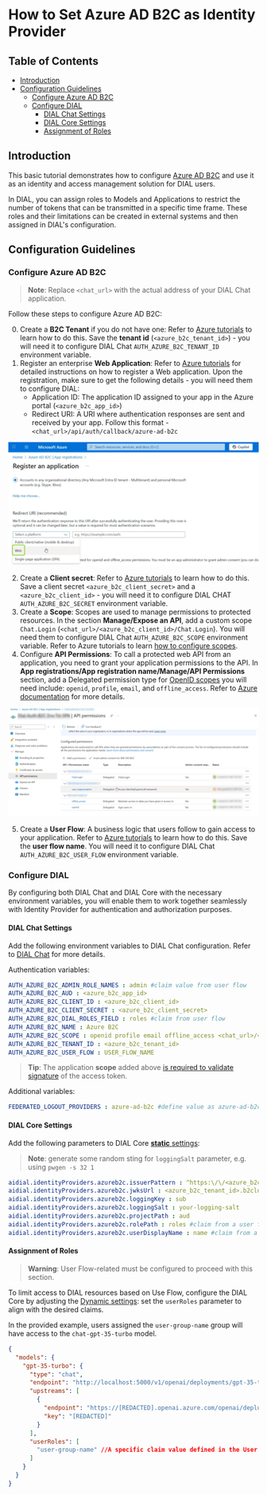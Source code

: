 
<!-- omit from toc -->
# How to Set Azure AD B2C as Identity Provider

<div class="docusaurus-ignore">

<!-- omit from toc -->
## Table of Contents

- [Introduction](#introduction)
- [Configuration Guidelines](#configuration-guidelines)
  - [Configure Azure AD B2C](#configure-microsoft-entra-id)
  - [Configure DIAL](#configure-dial)
    - [DIAL Chat Settings](#dial-chat-settings)
    - [DIAL Core Settings](#dial-core-settings)
    - [Assignment of Roles](#assignment-of-roles)

</div>

## Introduction

This basic tutorial demonstrates how to configure [Azure AD B2C](https://learn.microsoft.com/en-us/azure/active-directory-b2c/overview) and use it as an identity and access management solution for DIAL users.

In DIAL, you can assign roles to Models and Applications to restrict the number of tokens that can be transmitted in a specific time frame. These roles and their limitations can be created in external systems and then assigned in DIAL's configuration.

## Configuration Guidelines

### Configure Azure AD B2C

> **Note**: Replace `<chat_url>` with the actual address of your DIAL Chat application.

Follow these steps to configure Azure AD B2C:

0. Create a **B2C Tenant** if you do not have one: Refer to [Azure tutorials](https://learn.microsoft.com/en-us/azure/active-directory-b2c/tutorial-create-tenant) to learn how to do this. Save the **tenant id** (`<azure_b2c_tenant_id>`) - you will need it to configure DIAL Chat `AUTH_AZURE_B2C_TENANT_ID` environment variable.
1. Register an enterprise **Web Application**: Refer to [Azure tutorials](https://learn.microsoft.com/en-us/azure/active-directory-b2c/tutorial-register-applications) for detailed instructions on how to register a Web application. Upon the registration, make sure to get the following details - you will need them to configure DIAL:
    - Application ID: The application ID assigned to your app in the Azure portal (`<azure_b2c_app_id>`)
    - Redirect URI: A URI where authentication responses are sent and received by your app. Follow this format - `<chat_url>/api/auth/callback/azure-ad-b2c`

![](../../img/b2c-register-web-app.png)

2. Create a **Client secret**: Refer to [Azure tutorials](https://learn.microsoft.com/en-us/azure/active-directory-b2c/tutorial-register-applications#create-a-client-secret) to learn how to do this. Save a client secret `<azure_b2c_client_secret>` and a `<azure_b2c_client_id>` - you will need it to configure DIAL CHAT `AUTH_AZURE_B2C_SECRET` environment variable.
3. Create a **Scope**: Scopes are used to manage permissions to protected resources. In the section **Manage/Expose an API**, add a custom scope `Chat.Login` (`<chat_url>/<azure_b2c_client_id>/Chat.Login`).  You will need them to configure DIAL Chat `AUTH_AZURE_B2C_SCOPE` environment variable. Refer to Azure tutorials to learn [how to configure scopes](https://learn.microsoft.com/en-us/azure/active-directory-b2c/configure-authentication-sample-spa-app?tabs=app-reg-ga#step-22-configure-scopes). 
4. Configure **API Permissions**: To call a protected web API from an application, you need to grant your application permissions to the API. In **App registrations/App registration name/Manage/API Permissions** section, add a Delegated permission type for [OpenID scopes](https://learn.microsoft.com/en-us/entra/identity-platform/scopes-oidc#openid-connect-scopes) you will need include: `openid`, `profile`, `email`, and `offline_access`. Refer to [Azure documentation](https://learn.microsoft.com/en-us/azure/active-directory-b2c/add-web-api-application#grant-permissions) for more details.

![](../../img/b2c-api-permissions.png)

5. Create a **User Flow**:  A business logic that users follow to gain access to your application. Refer to [Azure tutorials](https://learn.microsoft.com/en-us/azure/active-directory-b2c/tutorial-create-user-flows?pivots=b2c-user-flow) to learn how to do this. Save the **user flow name**. You will need it to configure DIAL Chat `AUTH_AZURE_B2C_USER_FLOW` environment variable.


### Configure DIAL

By configuring both DIAL Chat and DIAL Core with the necessary environment variables, you will enable them to work together seamlessly with Identity Provider for authentication and authorization purposes.

#### DIAL Chat Settings

Add the following environment variables to DIAL Chat configuration. Refer to [DIAL Chat](https://github.com/epam/ai-dial-chat/blob/development/apps/chat/README.md#environment-variables) for more details.

Authentication variables:

```yaml
AUTH_AZURE_B2C_ADMIN_ROLE_NAMES : admin #claim value from user flow
AUTH_AZURE_B2C_AUD : <azure_b2c_app_id>
AUTH_AZURE_B2C_CLIENT_ID : <azure_b2c_client_id>
AUTH_AZURE_B2C_CLIENT_SECRET : <azure_b2c_client_secret>
AUTH_AZURE_B2C_DIAL_ROLES_FIELD : roles #claim from user flow
AUTH_AZURE_B2C_NAME : Azure B2C
AUTH_AZURE_B2C_SCOPE : openid profile email offline_access <chat_url>/<azure_b2c_client_id>/Chat.Login
AUTH_AZURE_B2C_TENANT_ID : <azure_b2c_tenant_id>
AUTH_AZURE_B2C_USER_FLOW : USER_FLOW_NAME
```

> **Tip**: The application **scope** added above [is required to validate signature](https://learn.microsoft.com/en-us/answers/questions/318741/graphapi-cannot-validate-access-token-signature) of the access token.


Additional variables: 

```yaml
FEDERATED_LOGOUT_PROVIDERS : azure-ad-b2c #define value as azure-ad-b2c to enable logout
```

#### DIAL Core Settings

Add the following parameters to DIAL Core [**static** settings](https://github.com/epam/ai-dial-core?tab=readme-ov-file#static-settings):

> **Note**: generate some random sting for `loggingSalt` parameter, e.g. using `pwgen -s 32 1`

```yaml
aidial.identityProviders.azureb2c.issuerPattern : ^https:\/\/<azure_b2c_tenant_id>\.b2clogin\.com.+$ #describes an issuer in a token
aidial.identityProviders.azureb2c.jwksUrl : <azure_b2c_tenant_id>.b2clogin.com/<azure_b2c_tenant_id>.onmicrosoft.com/<USER_FLOW_NAME>/discovery/v2.0/keys #used to validate a token
aidial.identityProviders.azureb2c.loggingKey : sub
aidial.identityProviders.azureb2c.loggingSalt : your-logging-salt
aidial.identityProviders.azureb2c.projectPath : aud
aidial.identityProviders.azureb2c.rolePath : roles #claim from a user flow
aidial.identityProviders.azureb2c.userDisplayName : name #claim from a user flow
```

#### Assignment of Roles

> **Warning**: User Flow-related must be configured to proceed with this section.

To limit access to DIAL resources based on Use Flow, configure the DIAL Core by adjusting the [Dynamic settings](https://github.com/epam/ai-dial-core?tab=readme-ov-file#dynamic-settings): set the `userRoles` parameter to align with the desired claims.

In the provided example, users assigned the `user-group-name` group will have access to the `chat-gpt-35-turbo` model.

```json
{
  "models": {
    "gpt-35-turbo": {
      "type": "chat",
      "endpoint": "http://localhost:5000/v1/openai/deployments/gpt-35-turbo/chat/completions",
      "upstreams": [
        {
          "endpoint": "https://[REDACTED].openai.azure.com/openai/deployments/gpt-35-turbo/chat/completions",
          "key": "[REDACTED]"
        }
      ],
      "userRoles": [
        "user-group-name" //A specific claim value defined in the User Flow
      ]
    }
  }
}
```